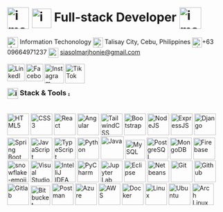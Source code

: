 
# <img src="https://github.com/user-attachments/assets/2dd2612e-52c8-4733-aaf5-ba02b0d2797c" alt="image" width="50" align="center"/> <img src="https://github.com/user-attachments/assets/bbaccd70-2903-44c4-bee7-4d6b1fb14bab" alt="image" width="45" align="center"/> **Full-stack Developer** <img src="https://github.com/user-attachments/assets/ef91acaf-f840-47b3-a61e-23ec73050d81" alt="image" width="50" align="center"/>

<div align="left">
  
  <img src="https://img.icons8.com/color-glass/96/graduation-cap.png" alt="degree" width="25" align="center"/> Information Techonology 
  <img src="https://img.icons8.com/glyph-neue/64/7950F2/marker--v1.png" alt="phone" width="23" align="center"/> Talisay City, Cebu, Philippines
  <img src="https://img.icons8.com/ios-glyphs/500/7950F2/phone--v1.png" alt="phone" width="23" align="center"/>+63 09664971237
  <img src="https://img.icons8.com/ios-glyphs/50/7950F2/gmail.png" alt="gmail" width="23" align="center"/> siasolmarjhonie@gmail.com
  
</div>


<a href="https://www.linkedin.com/in/marjhonie-siasol/" align="_blank"><img src="https://img.icons8.com/color/240/linkedin-circled--v1.png" alt="LinkedIn" width="40" align="left"/></a>
<a href="https://www.facebook.com/marjhonie.dev" target="_blank"><img src="https://img.icons8.com/fluency/240/facebook-new.png" alt="Facebook" width="40" align="left"/></a>
<a href="https://www.instagram.com/marjhonie.dev/" target="_blank"><img src="https://img.icons8.com/fluency/240/instagram-new.png" alt="Instagram" width="45" align="left"/></a>
<a href="https://www.tiktok.com/@marjhonie.dev" target="_blank"><img src="https://img.icons8.com/color/480/tiktok--v1.png" alt="TikTok" width="45" align="left"/></a>

<br>

#


### <img src="https://github.com/user-attachments/assets/744e0cbd-18c1-4db7-9317-56dc9cf90619" alt="image" width="25" align="center"/> Stack & Tools <img src="https://github.com/user-attachments/assets/f4f9c56c-39e9-4182-bc23-72508dd796cb" alt="image" width="10" align="center" />



<br>

<div align="left">
  <img width="50" src="https://img.icons8.com/color/100/html-5.png" alt="HTML5" />
  <img width="50" src="https://img.icons8.com/color/100/css3.png" alt="CSS3" />
  <img width="50" src="https://img.icons8.com/color/100/react-native.png" alt="React" />
  <img width="50" src="https://img.icons8.com/color/100/angularjs.png" alt="Angular" />
  <img width="50" src="https://img.icons8.com/color/100/tailwindcss.png" alt="TailwindCSS" />
  <img width="50" src="https://img.icons8.com/color/100/bootstrap.png" alt="Bootstrap" />
  <img width="50" src="https://img.icons8.com/fluency/144/node-js.png" alt="NodeJS" />
  <img width="50" src="https://img.icons8.com/officexs/160/express-js.png" alt="ExpressJS" />
  <img width="50" src="https://img.icons8.com/external-tal-revivo-shadow-tal-revivo/96/external-django-a-high-level-python-web-framework-that-encourages-rapid-development-logo-shadow-tal-revivo.png" alt="Django" />
  <img width="50" src="https://img.icons8.com/color/100/spring-logo.png" alt="Spring Boot" />
  <img width="50" src="https://img.icons8.com/color/100/javascript.png" alt="JavaScript" />
  <img width="50" src="https://img.icons8.com/color/100/typescript.png" alt="TypeScript" />
  <img width="50" src="https://img.icons8.com/color/100/python.png" alt="Python" />
  <img width="53" src="https://img.icons8.com/color/100/java-coffee-cup-logo.png" alt="Java" />
  <img width="45" src="https://img.icons8.com/external-those-icons-flat-those-icons/96/external-MySQL-programming-and-development-those-icons-flat-those-icons.png" alt="MySQL" />
  <img width="50" src="https://img.icons8.com/color/100/postgreesql.png" alt="PostgreSQL" />
  <img width="50" src="https://img.icons8.com/external-tal-revivo-shadow-tal-revivo/96/external-mongodb-a-cross-platform-document-oriented-database-program-logo-shadow-tal-revivo.png" alt="MongoDB" />
  <img width="50" src="https://img.icons8.com/color/100/firebase.png" alt="Firebase" />
  <img width="50" src="https://img.icons8.com/emoji/144/snowflake-emoji.png" alt="snowflake-emoji" />
  <img width="50" src="https://img.icons8.com/color/100/visual-studio-code-2019.png" alt="Visual Studio Code" />
  <img width="50" src="https://img.icons8.com/color/100/intellij-idea.png" alt="IntelliJ IDEA" />
  <img width="50" src="https://img.icons8.com/color/100/pycharm.png" alt="PyCharm" />
  <img width="50" src="https://img.icons8.com/fluency/144/jupyter.png" alt="Jupyter Lab" />
  <img width="50" src="https://img.icons8.com/officexs/80/java-eclipse.png" alt="Eclipse" />
  <img width="50" src="https://img.icons8.com/color/144/apache-netbeans.png" alt="Netbeans" />
  <img width="50" src="https://img.icons8.com/color/100/git.png" alt="Git" />
  <img width="50" src="https://img.icons8.com/glyph-neue/256/FFFFFF/github.png" alt="Github"/>
  <img width="50" src="https://img.icons8.com/color/240/gitlab.png" alt="Gitlab" />
  <img width="45" src="https://img.icons8.com/external-tal-revivo-shadow-tal-revivo/96/external-bitbucket-is-a-web-based-version-control-repository-hosting-service-logo-shadow-tal-revivo.png" alt="Bitbucket" />
  <img width="50" src="https://img.icons8.com/external-tal-revivo-shadow-tal-revivo/96/external-postman-is-the-only-complete-api-development-environment-logo-shadow-tal-revivo.png" alt="Postman"/>
  <img width="50" src="https://img.icons8.com/fluency/144/azure-1.png" alt="Azure" />
  <img width="50" src="https://img.icons8.com/nolan/128/amazon-web-services.png" alt="AWS" />
<!--   <img width="50" src="https://img.icons8.com/color/240/firework-explosion--v1.png" alt="firework-explosion--v1"/>
  <img width="50" src="https://img.icons8.com/fluency/240/chatgpt--v2.png" alt="chatgpt--v2"/> -->
  <img width="50" src="https://img.icons8.com/fluency/240/docker.png" alt="Docker" />
  <img width="50" src="https://img.icons8.com/color/96/linux--v1.png" alt="Linux" />
  <img width="50" src="https://img.icons8.com/color/100/ubuntu.png" alt="Ubuntu" />
  <img width="50" src="https://img.icons8.com/color/100/arch-linux.png" alt="Arch Linux" />
</div>
